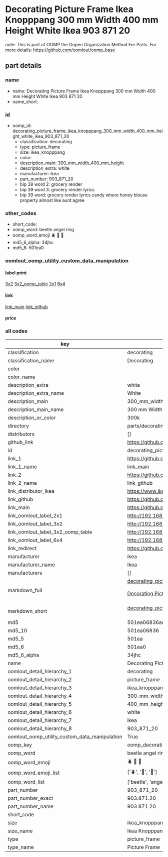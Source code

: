 # Decorating Picture Frame Ikea Knopppang 300 mm Width 400 mm Height White Ikea 903 871 20  

note: This is part of OOMP the Oopen Organization Method For Parts. For more details: https://github.com/oomlout/oomp_base

##  part details
  







### name
* name: Decorating Picture Frame Ikea Knopppang 300 mm Width 400 mm Height White Ikea 903 871 20
* name_short: 
### id
* oomp_id: decorating_picture_frame_ikea_knopppang_300_mm_width_400_mm_height_white_ikea_903_871_20
  * classification: decorating
  * type: picture_frame
  * size: ikea_knopppang
  * color: 
  * description_main: 300_mm_width_400_mm_height
  * description_extra: white
  * manufacturer: ikea
  * part_number: 903_871_20
  * bip 39 word 2: grocery render
  * bip 39 word 3: grocery render lyrics
  * bip 39 word: grocery render lyrics candy where honey blouse property almost like aunt agree

### other_codes
* short_code: 
* oomp_word: beetle angel ring
* oomp_word_emoji :beetle: :angel: :ring:
* md5_6_alpha: 34jhc
* md5_6: 501ea0






### oomlout_oomp_utility_custom_data_manipulation
#### label print
[3x2](http://192.168.1.245:1112/?label=oomp%2034jhc)
[3x2_oomp_table](http://192.168.1.108:1112/?label=oomp%2034jhc)
[2x1](http://192.168.1.242:1112/?label=oomp%2034jhc)
[6x4](http://192.168.1.55:1112/?label=oomp%2034jhc)    

#### link

[link_main](https://github.com/oomlout/oomlout_oomp_version_1_messy/tree/main/parts/decorating_picture_frame_ikea_knopppang_300_mm_width_400_mm_height_white_ikea_903_871_20) [link_github](https://github.com/oomlout/oomlout_oomp_version_1_messy/tree/main/parts/decorating_picture_frame_ikea_knopppang_300_mm_width_400_mm_height_white_ikea_903_871_20)                             

#### price







### all codes 
| key | value |  
| --- | --- |  
| classification | decorating |  
| classification_name | Decorating |  
| color |  |  
| color_name |  |  
| description_extra | white |  
| description_extra_name | White |  
| description_main | 300_mm_width_400_mm_height |  
| description_main_name | 300 mm Width 400 mm Height |  
| description_or_color | 300k |  
| directory | parts/decorating_picture_frame_ikea_knopppang_300_mm_width_400_mm_height_white_ikea_903_871_20 |  
| distributors | [] |  
| github_link | https://github.com/oomlout/oomlout_oomp_part_src/tree/main/parts/decorating_picture_frame_ikea_knopppang_300_mm_width_400_mm_height_white_ikea_903_871_20 |  
| id | decorating_picture_frame_ikea_knopppang_300_mm_width_400_mm_height_white_ikea_903_871_20 |  
| link_1 | https://github.com/oomlout/oomlout_oomp_version_1_messy/tree/main/parts/decorating_picture_frame_ikea_knopppang_300_mm_width_400_mm_height_white_ikea_903_871_20 |  
| link_1_name | link_main |  
| link_2 | https://github.com/oomlout/oomlout_oomp_version_1_messy/tree/main/parts/decorating_picture_frame_ikea_knopppang_300_mm_width_400_mm_height_white_ikea_903_871_20 |  
| link_2_name | link_github |  
| link_distributor_ikea | https://www.ikea.com/gb/en/search/?q=903.871.20 |  
| link_github | https://github.com/oomlout/oomlout_oomp_version_1_messy/tree/main/parts/decorating_picture_frame_ikea_knopppang_300_mm_width_400_mm_height_white_ikea_903_871_20 |  
| link_main | https://github.com/oomlout/oomlout_oomp_version_1_messy/tree/main/parts/decorating_picture_frame_ikea_knopppang_300_mm_width_400_mm_height_white_ikea_903_871_20 |  
| link_oomlout_label_2x1 | http://192.168.1.242:1112/?label=oomp%2034jhc |  
| link_oomlout_label_3x2 | http://192.168.1.245:1112/?label=oomp%2034jhc |  
| link_oomlout_label_3x2_oomp_table | http://192.168.1.108:1112/?label=oomp%2034jhc |  
| link_oomlout_label_6x4 | http://192.168.1.55:1112/?label=oomp%2034jhc |  
| link_redirect | https://github.com/oomlout/oomlout_oomp_version_1_messy/tree/main/parts/decorating_picture_frame_ikea_knopppang_300_mm_width_400_mm_height_white_ikea_903_871_20 |  
| manufacturer | ikea |  
| manufacturer_name | Ikea |  
| manufacturers | [] |  
| markdown_full | [decorating_picture_frame_ikea_knopppang_300_mm_width_400_mm_height_white_ikea_903_871_20](none)<br>[](none)<br>[Decorating Picture Frame Ikea Knopppang 300 Mm Width 400 Mm Height White Ikea 903 871 20](none)<br><br> |  
| markdown_short | [decorating_picture_frame_ikea_knopppang_300_mm_width_400_mm_height_white_ikea_903_871_20](none)<br><br> |  
| md5 | 501ea06836ac6305b4fd22150aed8336 |  
| md5_10 | 501ea06836 |  
| md5_5 | 501ea |  
| md5_6 | 501ea0 |  
| md5_6_alpha | 34jhc |  
| name | Decorating Picture Frame Ikea Knopppang 300 mm Width 400 mm Height White Ikea 903 871 20 |  
| oomlout_detail_hierarchy_1 | decorating |  
| oomlout_detail_hierarchy_2 | picture_frame |  
| oomlout_detail_hierarchy_3 | ikea_knopppang |  
| oomlout_detail_hierarchy_4 | 300_mm_width |  
| oomlout_detail_hierarchy_5 | 400_mm_height |  
| oomlout_detail_hierarchy_6 | white |  
| oomlout_detail_hierarchy_7 | ikea |  
| oomlout_detail_hierarchy_8 | 903_871_20 |  
| oomlout_oomp_utility_custom_data_manipulation | True |  
| oomp_key | oomp_decorating_picture_frame_ikea_knopppang_300_mm_width_400_mm_height_white_ikea_903_871_20 |  
| oomp_word | beetle angel ring |  
| oomp_word_emoji | :beetle: :angel: :ring: |  
| oomp_word_emoji_list | [':beetle:', ':angel:', ':ring:'] |  
| oomp_word_list | ['beetle', 'angel', 'ring'] |  
| part_number | 903_871_20 |  
| part_number_exact | 903.871.20 |  
| part_number_name | 903 871 20 |  
| short_code |  |  
| size | ikea_knopppang |  
| size_name | Ikea Knopppang |  
| type | picture_frame |  
| type_name | Picture Frame |  
